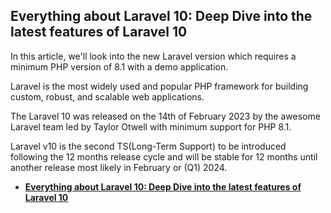 ## Everything about Laravel 10: Deep Dive into the latest features of Laravel 10

In this article, we'll look into the new Laravel version which requires a minimum PHP version of 8.1 with a demo application.

Laravel is the most widely used and popular PHP framework for building custom, robust, and scalable web applications.

The Laravel 10 was released on the 14th of February 2023 by the awesome Laravel team led by Taylor Otwell with minimum support for PHP 8.1.

Laravel v10 is the second TS(Long-Term Support) to be introduced following the 12 months release cycle and will be stable for 12 months until another release most likely in February or (Q1) 2024.

-   **[Everything about Laravel 10: Deep Dive into the latest features of Laravel 10](https://alemsbaja.hashnode.dev/everything-about-laravel-10-deep-dive-into-the-latest-features-of-laravel-10)**
